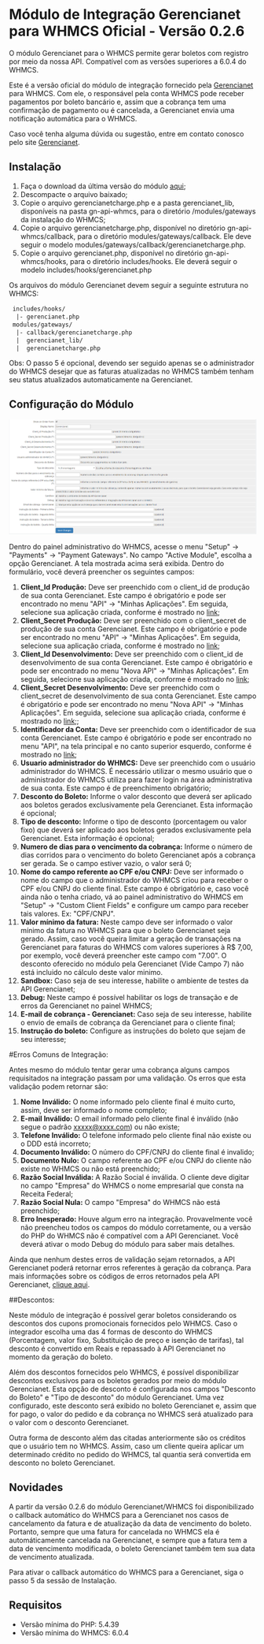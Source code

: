 # Módulo de Integração Gerencianet para WHMCS Oficial - Versão 0.2.6 #

O módulo Gerencianet para o WHMCS permite gerar boletos com registro por meio da nossa API.
Compatível com as versões superiores a 6.0.4 do WHMCS.

Este é a versão oficial do módulo de integração fornecido pela [Gerencianet](https://gerencianet.com.br/) para WHMCS. Com ele, o responsável pela conta WHMCS pode receber pagamentos por boleto bancário e, assim que a cobrança tem uma confirmação de pagamento ou é cancelada, a Gerencianet envia uma notificação automática para o WHMCS.

Caso você tenha alguma dúvida ou sugestão, entre em contato conosco pelo site [Gerencianet](https://gerencianet.com.br/).

## Instalação

1. Faça o download da última versão do módulo [aqui](https://codeload.github.com/gerencianet/gn-api-whmcs/zip/master);
2. Descompacte o arquivo baixado;
3. Copie o arquivo gerencianetcharge.php e a pasta gerencianet_lib, disponíveis na pasta gn-api-whmcs, para o diretório /modules/gateways da instalação do WHMCS;
4. Copie o arquivo gerencianetcharge.php, disponível no diretório gn-api-whmcs/callback, para o diretório modules/gateways/callback. Ele deve seguir o modelo modules/gateways/callback/gerencianetcharge.php.
5. Copie o arquivo gerencianet.php, disponível no diretório gn-api-whmcs/hooks, para o diretório includes/hooks. Ele deverá seguir o modelo includes/hooks/gerencianet.php

Os arquivos do módulo Gerencianet devem seguir a seguinte estrutura no WHMCS:

```
 includes/hooks/
  |- gerencianet.php
 modules/gateways/
  |- callback/gerencianetcharge.php
  |  gerencianet_lib/
  |  gerencianetcharge.php
```

Obs: O passo 5 é opcional, devendo ser seguido apenas se o administrador do WHMCS desejar que as faturas atualizadas no WHMCS também tenham seu status atualizados automaticamente na Gerencianet.
## Configuração do Módulo

![Parametros de configuração do módulo Gerencianet](parametros_configuracao.png "Parametros de configuração do módulo Gerencianet")

Dentro do painel administrativo do WHMCS, acesse o menu "Setup" -> "Payments" -> "Payment Gateways". No campo "Active Module", escolha a opção Gerencianet. A tela mostrada acima será exibida. Dentro do formulário, você deverá preencher os seguintes campos:

1. **Client_Id Produção:** Deve ser preenchido com o client_id de produção de sua conta Gerencianet. Este campo é obrigatório e pode ser encontrado no menu "API" -> "Minhas Aplicações". Em seguida, selecione sua aplicação criada, conforme é mostrado no [link](http://image.prntscr.com/image/7dc272063bb74dccba91739701a0478b.png);
2. **Client_Secret Produção:** Deve ser preenchido com o client_secret de produção de sua conta Gerencianet. Este campo é obrigatório e pode ser encontrado no menu "API" ->  "Minhas Aplicações". Em seguida, selecione sua aplicação criada, conforme é mostrado no [link](http://image.prntscr.com/image/7dc272063bb74dccba91739701a0478b.png);
3. **Client_Id Desenvolvimento:** Deve ser preenchido com o client_id de desenvolvimento de sua conta Gerencianet. Este campo é obrigatório e pode ser encontrado no menu "Nova API" -> "Minhas Aplicações". Em seguida, selecione sua aplicação criada, conforme é mostrado no [link](http://image.prntscr.com/image/447be4bc64644a35bcf5eaecd1125f5d.png);
4. **Client_Secret Desenvolvimento:** Deve ser preenchido com o client_secret de desenvolvimento de sua conta Gerencianet. Este campo é obrigatório e pode ser encontrado no menu "Nova API" -> "Minhas Aplicações". Em seguida, selecione sua aplicação criada, conforme é mostrado no [link](http://image.prntscr.com/image/447be4bc64644a35bcf5eaecd1125f5d.png);;
5. **Identificador da Conta:** Deve ser preenchido com o identificador de sua conta Gerencianet. Este campo é obrigatório e pode ser encontrado no menu "API", na tela principal e no canto superior esquerdo, conforme é mostrado no [link](http://image.prntscr.com/image/cabe13e1e5b64449b942cf31139150ba.png);
6. **Usuario administrador do WHMCS:** Deve ser preenchido com o usuário administrador do WHMCS. É necessário utilizar o mesmo usuário que o administrador do WHMCS utiliza para fazer login na área administrativa de sua conta. Este campo é de preenchimento obrigatório; 
7. **Desconto do Boleto:** Informe o valor desconto que deverá ser aplicado aos boletos gerados exclusivamente pela Gerencianet. Esta informação é opcional;
8. **Tipo de desconto:** Informe o tipo de desconto (porcentagem ou valor fixo) que deverá ser aplicado aos boletos gerados exclusivamente pela Gerencianet. Esta informação é opcional; 
9. **Numero de dias para o vencimento da cobrança:** Informe o número de dias corridos para o vencimento do boleto Gerencianet após a cobrança ser gerada. Se o campo estiver vazio, o valor será 0;
10. **Nome do campo referente ao CPF e/ou CNPJ:** Deve ser informado o nome do campo que o administrador do WHMCS criou para receber o CPF e/ou CNPJ do cliente final. Este campo é obrigatório e, caso você ainda não o tenha criado, vá ao painel administrativo do WHMCS em "Setup" -> "Custom Client Fields" e configure um campo para receber tais valores. Ex: "CPF/CNPJ".
11. **Valor mínimo da fatura:** Neste campo deve ser informado o valor mínimo da fatura no WHMCS para que o boleto Gerencianet seja gerado. Assim, caso você queira limitar a geração de transações na Gerencianet para faturas do WHMCS com valores superiores à R$ 7,00, por exemplo, você deverá preencher este campo com "7.00". O desconto oferecido no módulo pela Gerencianet (Vide Campo 7) não está incluido no cálculo deste valor minimo.
12. **Sandbox:** Caso seja de seu interesse, habilite o ambiente de testes da API Gerencianet;
13. **Debug:** Neste campo é possível habilitar os logs de transação e de erros da Gerencianet no painel WHMCS;
14. **E-mail de cobrança - Gerencianet:** Caso seja de seu interesse, habilite o envio de emails de cobrança da Gerencianet para o cliente final;
15. **Instrução do boleto:** Configure as instruções do boleto que sejam de seu interesse;

#Erros Comuns de Integração:

Antes mesmo do módulo tentar gerar uma cobrança alguns campos requisitados na integração passam por uma validação. Os erros que esta validação podem retornar são:

1. **Nome Inválido:** O nome informado pelo cliente final é muito curto, assim, deve ser informado o nome completo;
2. **E-mail Inválido:** O email informado pelo cliente final é inválido (não segue o padrão xxxxx@xxxx.com) ou não existe;
3. **Telefone Inválido:** O telefone informado pelo cliente final não existe ou o DDD está incorreto;
4. **Documento Inválido:** O número do CPF/CNPJ do cliente final é invalido;
5. **Documento Nulo:** O campo referente ao CPF e/ou CNPJ do cliente não existe no WHMCS ou não está preenchido;
8. **Razão Social Inválida:** A Razão Social é inválida. O cliente deve digitar no campo "Empresa" do WHMCS o nome empresarial que consta na Receita Federal;
9. **Razão Social Nula:** O campo "Empresa" do WHMCS não está preenchido;
10. **Erro Inesperado:** Houve algum erro na integração. Provavelmente você não preencheu todos os campos do módulo corretamente, ou a versão do PHP do WHMCS não é compatível com a API Gerencianet. Você deverá ativar o modo Debug do módulo para saber mais detalhes.

Ainda que nenhum destes erros de validação sejam retornados, a API Gerencianet poderá retornar erros referentes à geração da cobrança. Para mais informações sobre os códigos de erros retornados pela API Gerencianet, [clique aqui](https://docs.gerencianet.com.br/codigos-de-erros).

##Descontos:

Neste módulo de integração é possível gerar boletos considerando os descontos dos cupons promocionais fornecidos pelo WHMCS.
Caso o integrador escolha uma das 4 formas de desconto do WHMCS (Porcentagem, valor fixo, Substituição de preço e isenção de tarifas), tal desconto é convertido em Reais e repassado à API Gerencianet no momento da geração do boleto.

Além dos descontos fornecidos pelo WHMCS, é possível disponibilizar descontos exclusivos para os boletos gerados por meio do módulo Gerencianet. Esta opção de desconto é configurada nos campos "Desconto do Boleto" e "Tipo de desconto" do módulo Gerencianet. Uma vez configurado, este desconto será exibido no boleto Gerencianet e, assim que for pago, o valor do pedido e da cobrança no WHMCS será atualizado para o valor com o desconto Gerencianet.

Outra forma de desconto além das citadas anteriormente são os créditos que o usuário tem no WHMCS. Assim, caso um cliente queira aplicar um determinado crédito no pedido do WHMCS, tal quantia será convertida em desconto no boleto Gerencianet. 

## Novidades

A partir da versão 0.2.6 do módulo Gerencianet/WHMCS foi disponibilizado o callback automático do WHMCS para a Gerencianet nos casos de cancelamento da fatura e de atualização da data de vencimento do boleto. Portanto, sempre que uma fatura for cancelada no WHMCS ela é automáticamente cancelada na Gerencianet, e sempre que a fatura tem a data de vencimento modificada, o boleto Gerencianet também tem sua data de vencimento atualizada. 

Para ativar o callback automático do WHMCS para a Gerencianet, siga o passo 5 da sessão de Instalação.

## Requisitos

* Versão mínima do PHP: 5.4.39
* Versão mínima do WHMCS: 6.0.4


